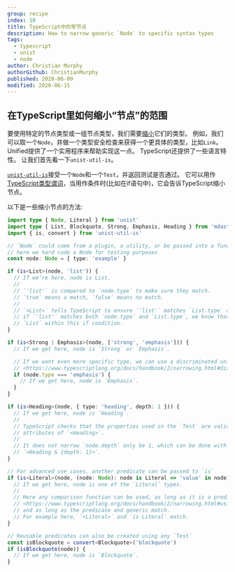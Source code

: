 ```yaml
---
group: recipe
index: 10
title: TypeScript中的窄节点
description: How to narrow generic `Node` to specific syntax types
tags:
  - typescript
  - unist
  - node
author: Christian Murphy
authorGithub: ChristianMurphy
published: 2020-06-09
modified: 2020-06-15
---
```


## 在TypeScript里如何缩小“节点”的范围

要使用特定的节点类型或一组节点类型，我们需要[缩小][ts-narrow]它们的类型。
例如，我们可以取一个`Node`，并做一个类型安全检查来获得一个更具体的类型，比如`Link`。
Unified提供了一个实用程序来帮助实现这一点。
TypeScript还提供了一些语言特性。
让我们首先看一下`unist-util-is`。

[`unist-util-is`][unist-is]接受一个`Node`和一个`Test`，并返回测试是否通过。
它可以用作[TypeScript类型谓词][ts-predicate]，当用作条件时(比如在if语句中)，它会告诉TypeScript缩小节点。

以下是一些缩小节点的方法:

```ts
import type { Node, Literal } from 'unist'
import type { List, Blockquote, Strong, Emphasis, Heading } from 'mdast'
import { is, convert } from 'unist-util-is'

// `Node` could come from a plugin, a utility, or be passed into a function
// here we hard code a Node for testing purposes
const node: Node = { type: 'example' }

if (is<List>(node, 'list')) {
  // If we’re here, node is List.
  //
  // `'list'` is compared to `node.type` to make sure they match.
  // `true` means a match, `false` means no match.
  //
  // `<List>` tells TypeScript to ensure `'list'` matches `List.type` and that
  // if `'list'` matches both `node.type` and `List.type`, we know that node is
  // `List` within this if condition.
}

if (is<Strong | Emphasis>(node, ['strong', 'emphasis'])) {
  // If we get here, node is `Strong` or `Emphasis`.

  // If we want even more specific type, we can use a discriminated union
  // <https://www.typescriptlang.org/docs/handbook/2/narrowing.html#discriminated-unions>
  if (node.type === 'emphasis') {
    // If we get here, node is `Emphasis`.
  }
}

if (is<Heading>(node, { type: 'heading', depth: 1 })) {
  // If we get here, node is `Heading`.
  //
  // TypeScript checks that the properties used in the `Test` are valid
  // attributes of `<Heading>`.
  //
  // It does not narrow `node.depth` only be 1, which can be done with
  // `<Heading & {depth: 1}>`.
}

// For advanced use cases, another predicate can be passed to `is`
if (is<Literal>(node, (node: Node): node is Literal => 'value' in node)) {
  // If we get here, node is one of the `Literal` types.
  //
  // Here any comparison function can be used, as long as it is a predicate
  // <https://www.typescriptlang.org/docs/handbook/2/narrowing.html#using-type-predicates>
  // and as long as the predicate and generic match.
  // For example here, `<Literal>` and `is Literal` match.
}

// Reusable predicates can also be created using any `Test`
const isBlockquote = convert<Blockquote>('blockquote')
if (isBlockquote(node)) {
  // If we get here, node is `Blockquote`.
}
```

[unist-is]: https://github.com/syntax-tree/unist-util-is
[ts-narrow]: https://www.typescriptlang.org/docs/handbook/2/narrowing.html
[ts-predicate]: https://www.typescriptlang.org/docs/handbook/2/narrowing.html#using-type-predicates
